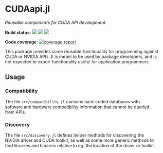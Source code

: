 CUDAapi.jl
==========

*Reusable components for CUDA API development.*

**Build status**: [![][gitlab-img]][gitlab-url] [![][travis-img]][travis-url] [![][appveyor-img]][appveyor-url]

**Code coverage**: [![coverage report](https://gitlab.com/JuliaGPU/CUDAapi.jl/badges/master/coverage.svg)](https://gitlab.com/JuliaGPU/CUDAapi.jl/commits/master)

[gitlab-img]: https://gitlab.com/JuliaGPU/CUDAapi.jl/badges/master/pipeline.svg
[gitlab-url]: https://gitlab.com/JuliaGPU/CUDAapi.jl/commits/master

[travis-img]: https://travis-ci.org/JuliaGPU/CUDAapi.jl.svg?branch=master
[travis-url]: https://travis-ci.org/JuliaGPU/CUDAapi.jl

[appveyor-img]: https://ci.appveyor.com/api/projects/status/e41yic5p5ru018mf/branch/master?svg=true
[appveyor-url]: https://ci.appveyor.com/project/maleadt/cudaapi-jl


This package provides some reusable functionality for programming against CUDA or NVIDIA
APIs. It is meant to be used by package developers, and is not expected to export
functionality useful for application programmers.



Usage
-----


### Compatibility

The file `src/compatibility.jl` contains hard-coded databases with software and hardware
compatibility information that cannot be queried from APIs.


### Discovery

The file `src/discovery.jl` defines helper methods for discovering the NVIDIA driver and
CUDA toolkit, as well as some more generic methods to find libraries and binaries relative
to eg. the location of the driver or toolkit.
